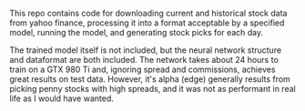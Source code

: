 This repo contains code for downloading current and historical stock data from yahoo finance, processing it into a format acceptable by a specified model, running the model, and generating stock picks for each day.

The trained model itself is not included, but the neural network structure and dataformat are both included. The network takes about 24 hours to train on a GTX 980 Ti and, ignoring spread and commissions, achieves great results on test data. However, it's alpha (edge) generally results from picking penny stocks with high spreads, and it was not as performant in real life as I would have wanted.
